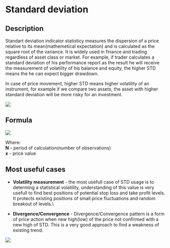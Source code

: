 # Standard deviation

## Description  <a href="description" id="description"></a>

Standart deviation indicator statisticy measures  the dispersion of a price relative to its mean(mathemetical expectation) and is calculated as the square root of the variance. It is widely used in finance and trading regardless of asset class or market. For example, if trader calculates a standard deviation of his performance report as the result he will receive the measurement of volatility of his balance and equity, the higher STD means the he can expect bigger drawdown.

In case of price movement, higher STD means higher volatility of an instrument, for example if we compare two assets, the asset with higher standard deviation will be more risky for an investment.

![](<../../../../.gitbook/assets/image (19).png>)

##  Formula

![](<../../../../.gitbook/assets/image (16).png>)

Where:\
**N** - period of calculation(number of observations)\
**x** - price value



## Most useful cases <a href="most-useful-cases" id="most-useful-cases"></a>

* **Volatility measurement** - the most usefull case of STD usage is to determing a statistical volatility, understanding of this value is very usefull to find best positions of potential stop loss and take profit levels. It protects existing positions of small price fluctuations and random breakout of levels.\

* **Divergence/Convergence** - Divergence/Convergence pattern is a form of price action when new high(low) of the price not confirmed with a new high of STD. This is a very good approach to find a weakness of existing trend.

![](<../../../../.gitbook/assets/image (17).png>)

